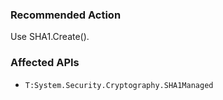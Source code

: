 ### Recommended Action
Use SHA1.Create().

### Affected APIs
* `T:System.Security.Cryptography.SHA1Managed`